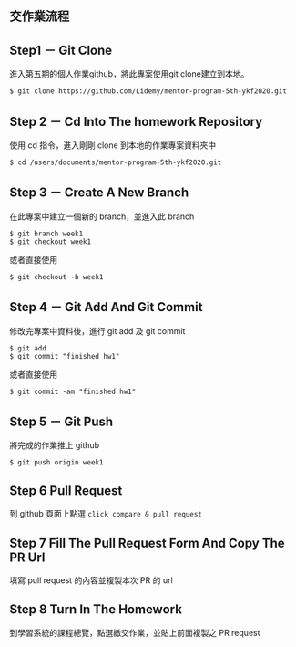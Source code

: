 ## 交作業流程

Step1 － Git Clone
---     
進入第五期的個人作業github，將此專案使用git clone建立到本地。  
```
$ git clone https://github.com/Lidemy/mentor-program-5th-ykf2020.git
```

Step 2 － Cd Into The homework Repository
--- 
使用 cd 指令，進入剛剛 clone 到本地的作業專案資料夾中
```
$ cd /users/documents/mentor-program-5th-ykf2020.git
```
Step 3 － Create A New Branch 
---
在此專案中建立一個新的 branch，並進入此 branch
```
$ git branch week1
$ git checkout week1
```
或者直接使用
```
$ git checkout -b week1
```

Step 4 － Git Add And Git Commit
---
修改完專案中資料後，進行 git add 及 git commit 
```
$ git add
$ git commit "finished hw1"
```
或者直接使用
```
$ git commit -am "finished hw1"
```
Step 5 － Git Push
--- 
將完成的作業推上 github
```
$ git push origin week1
```
Step 6 Pull Request
---
到 github 頁面上點選 ``click compare & pull request``

Step 7 Fill The Pull Request Form And Copy The PR Url 
--- 
填寫 pull request 的內容並複製本次 PR 的 url 

Step 8 Turn In The Homework
---
到學習系統的課程總覽，點選繳交作業，並貼上前面複製之 PR request